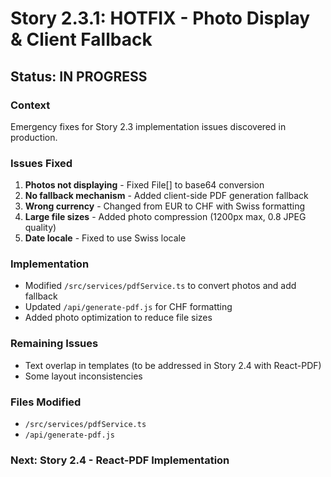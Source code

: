 # Story 2.3.1: HOTFIX - Photo Display & Client Fallback

## Status: IN PROGRESS

### Context
Emergency fixes for Story 2.3 implementation issues discovered in production.

### Issues Fixed
1. **Photos not displaying** - Fixed File[] to base64 conversion
2. **No fallback mechanism** - Added client-side PDF generation fallback
3. **Wrong currency** - Changed from EUR to CHF with Swiss formatting
4. **Large file sizes** - Added photo compression (1200px max, 0.8 JPEG quality)
5. **Date locale** - Fixed to use Swiss locale

### Implementation
- Modified `/src/services/pdfService.ts` to convert photos and add fallback
- Updated `/api/generate-pdf.js` for CHF formatting
- Added photo optimization to reduce file sizes

### Remaining Issues
- Text overlap in templates (to be addressed in Story 2.4 with React-PDF)
- Some layout inconsistencies

### Files Modified
- `/src/services/pdfService.ts`
- `/api/generate-pdf.js`

### Next: Story 2.4 - React-PDF Implementation